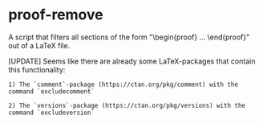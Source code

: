 # proof-remove
A script that filters all sections of the form "\begin{proof} ... \end{proof}" out of a LaTeX file.

[UPDATE] Seems like there are already some LaTeX-packages that contain this functionality:

	1) The `comment`-package (https://ctan.org/pkg/comment) with the command `excludecomment`

	2) The `versions`-package (https://ctan.org/pkg/versions) with the command `excludeversion`
